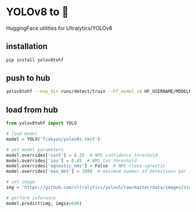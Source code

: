 # YOLOv8 to 🤗
HuggingFace utilities for Ultralytics/YOLOv8

## installation

```bash
pip install yolov8tohf
```

## push to hub

```bash
yolov8tohf --exp_dir runs/detect/train --hf_model_id HF_USERNAME/MODELNAME
```

## load from hub

```python
from yolov8tohf import YOLO

# load model
model = YOLO('fcakyon/yolov8s-test')

# set model parameters
model.overrides['conf'] = 0.25  # NMS confidence threshold
model.overrides['iou'] = 0.45  # NMS IoU threshold
model.overrides['agnostic_nms'] = False  # NMS class-agnostic
model.overrides['max_det'] = 1000  # maximum number of detections per image

# set image
img = 'https://github.com/ultralytics/yolov5/raw/master/data/images/zidane.jpg'

# perform inference
model.predict(img, imgsz=640)
```